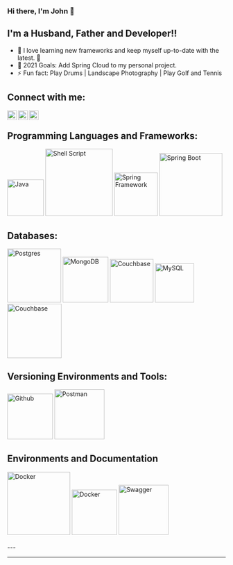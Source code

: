 ### Hi there, I'm John 👋

<!-- [![Twitter](https://img.shields.io/twitter/follow/codeSTACKr?color=1DA1F2&logo=twitter&style=for-the-badge)](https://twitter.com/jmartinez5120) -->

## I'm a Husband, Father and Developer!!

- 🌱 I love learning new frameworks and keep myself up-to-date with the latest. 🤣
- 🥅 2021 Goals: Add Spring Cloud to my personal project.
- ⚡ Fun fact: Play Drums | Landscape Photography | Play Golf and Tennis

## Connect with me:


[<img align="left" alt="jmartinez5120 | Twitter" width="22px" src="https://cdn.jsdelivr.net/npm/simple-icons@v3/icons/twitter.svg" />][twitter]
[<img align="left" alt="codeSTACKr | LinkedIn" width="22px" src="https://cdn.jsdelivr.net/npm/simple-icons@v3/icons/linkedin.svg" />][linkedin]
[<img align="left" alt="codeSTACKr | Instagram" width="22px" src="https://cdn.jsdelivr.net/npm/simple-icons@v3/icons/instagram.svg" />][instagram]

<br />

## Programming Languages and Frameworks:

<img alt="Java" width="84px" src="https://img.shields.io/badge/Java-ED8B00?style=for-the-badge&logo=java&logoColor=white" />
<img alt="Shell Script" width="155px" src="https://img.shields.io/badge/Shell_Script-121011?style=for-the-badge&logo=gnu-bash&logoColor=white"/>
<img alt="Spring Framework" width="100px" src="https://img.shields.io/badge/Spring-6DB33F?style=for-the-badge&logo=spring&logoColor=white"/>
<img alt="Spring Boot" width="145px" src="https://img.shields.io/badge/Spring_Boot-F2F4F9?style=for-the-badge&logo=spring-boot"/>



## Databases:
<img alt="Postgres" width="124px" src="https://img.shields.io/badge/PostgreSQL-316192?style=for-the-badge&logo=postgresql&logoColor=white"/>
<img alt="MongoDB" width="105px" src="https://img.shields.io/badge/MongoDB-4EA94B?style=for-the-badge&logo=mongodb&logoColor=white"/>
<img alt="Couchbase" width="100px" src="https://img.shields.io/badge/Oracle-F80000?style=for-the-badge&logo=oracle&logoColor=black" />
<img alt="MySQL" width="90px" src="https://img.shields.io/badge/MySQL-00000F?style=for-the-badge&logo=mysql&logoColor=white"/>
<img alt="Couchbase" width="125px" src="https://img.shields.io/badge/Couchbase-EA2328?style=for-the-badge&logo=couchbase&logoColor=white"/>

## Versioning Environments and Tools:
<img alt="Github" width="105px" src="https://img.shields.io/badge/GitHub-100000?style=for-the-badge&logo=github&logoColor=white"/>
<img alt="Postman" width="115px" src="https://img.shields.io/badge/Postman-FF6C37?style=for-the-badge&logo=Postman&logoColor=white"/>

## Environments and Documentation 
<img alt="Docker" width="145px" src="https://img.shields.io/badge/Amazon_AWS-232F3E?style=for-the-badge&logo=amazon-aws&logoColor=white" />
<img alt="Docker" width="104px" src="https://img.shields.io/badge/Docker-2CA5E0?style=for-the-badge&logo=docker&logoColor=white"/>
<img alt="Swagger" width="115px" src="https://img.shields.io/badge/Swagger-85EA2D?style=for-the-badge&logo=Swagger&logoColor=white"/>

<br />
<br />
---



---

[twitter]: https://twitter.com/jmartinez5120
[instagram]: https://www.instagram.com/jmartinez5120/
[linkedin]: https://www.linkedin.com/in/john-martinez-10aba346/